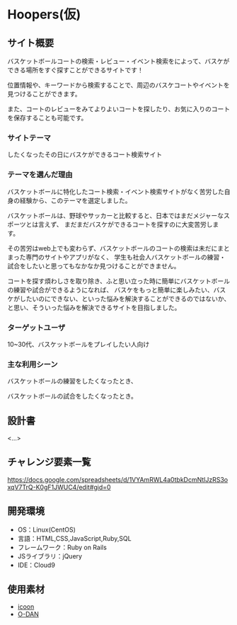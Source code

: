# Hoopers(仮)


## サイト概要
バスケットボールコートの検索・レビュー・イベント検索をによって、バスケができる場所をすぐ探すことができるサイトです！


位置情報や、キーワードから検索することで、周辺のバスケコートやイベントを見つけることができます。


また、コートのレビューをみてよりよいコートを探したり、お気に入りのコートを保存することも可能です。


### サイトテーマ
したくなったその日にバスケができるコート検索サイト

### テーマを選んだ理由
バスケットボールに特化したコート検索・イベント検索サイトがなく苦労した自身の経験から、このテーマを選定しました。


バスケットボールは、野球やサッカーと比較すると、日本ではまだメジャーなスポーツとは言えず、
まだまだバスケができるコートを探すのに大変苦労します。


その苦労はweb上でも変わらず、バスケットボールのコートの検索は未だにまとまった専門のサイトやアプリがなく、
学生も社会人バスケットボールの練習・試合をしたいと思ってもなかなか見つけることができません。


コートを探す煩わしさを取り除き、ふと思い立った時に簡単にバスケットボールの練習や試合ができるようになれば、
バスケをもっと簡単に楽しみたい、バスケがしたいのにできない、といった悩みを解決することができるのではないか、
と思い、そういった悩みを解決できるサイトを目指しました。



### ターゲットユーザ
10~30代、バスケットボールをプレイしたい人向け

### 主な利用シーン
バスケットボールの練習をしたくなったとき、


バスケットボールの試合をしたくなったとき。


## 設計書
<...>

## チャレンジ要素一覧
https://docs.google.com/spreadsheets/d/1VYAmRWL4a0tbkDcmNtlJzRS3oxqV7TrQ-K0gF1JWUC4/edit#gid=0

## 開発環境
- OS：Linux(CentOS)
- 言語：HTML,CSS,JavaScript,Ruby,SQL
- フレームワーク：Ruby on Rails
- JSライブラリ：jQuery
- IDE：Cloud9

## 使用素材
- [icoon](https://icooon-mono.com/)
- [O-DAN](https://o-dan.net/ja/)
